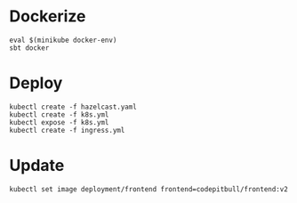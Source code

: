 # Dockerize

```
eval $(minikube docker-env)
sbt docker
```

# Deploy

```
kubectl create -f hazelcast.yaml
kubectl create -f k8s.yml
kubectl expose -f k8s.yml
kubectl create -f ingress.yml
```

# Update
``` 
kubectl set image deployment/frontend frontend=codepitbull/frontend:v2
```